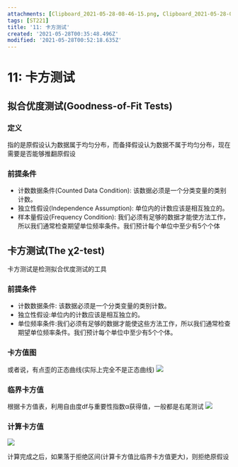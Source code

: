 ```yaml
---
attachments: [Clipboard_2021-05-28-08-46-15.png, Clipboard_2021-05-28-08-47-57.png, Clipboard_2021-05-28-08-48-48.png]
tags: [ST221]
title: '11: 卡方测试'
created: '2021-05-28T00:35:48.496Z'
modified: '2021-05-28T00:52:18.635Z'
---
```


# 11: 卡方测试
## 拟合优度测试(Goodness-of-Fit Tests)
### 定义
指的是原假设认为数据属于均匀分布，而备择假设认为数据不属于均匀分布，现在需要是否能够推翻原假设
### 前提条件
- 计数数据条件(Counted Data Condition): 该数据必须是一个分类变量的类别计数。
- 独立性假设(Independence Assumption): 单位内的计数应该是相互独立的。
- 样本量假设(Frequency Condition): 我们必须有足够的数据才能使方法工作，所以我们通常检查期望单位频率条件。我们预计每个单位中至少有5个个体

## 卡方测试(The χ2-test)
卡方测试是检测拟合优度测试的工具
### 前提条件
- 计数数据条件: 该数据必须是一个分类变量的类别计数。
- 独立性假设:单位内的计数应该是相互独立的。
- 单位频率条件:我们必须有足够的数据才能使这些方法工作，所以我们通常检查期望单位频率条件。我们预计每个单位中至少有5个个体。
### 卡方值图
或者说，有点歪的正态曲线(实际上完全不是正态曲线)
![](@attachment/Clipboard_2021-05-28-08-48-48.png)
### 临界卡方值
根据卡方值表，利用自由度df与重要性指数α获得值，一般都是右尾测试
![](@attachment/Clipboard_2021-05-28-08-47-57.png)
### 计算卡方值
![](@attachment/Clipboard_2021-05-28-08-46-15.png)

计算完成之后，如果落于拒绝区间(计算卡方值比临界卡方值更大)，则拒绝原假设
